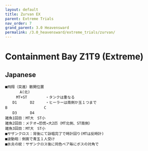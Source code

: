 ```yaml
---
layout: default
title: Zurvan EX
parent: Extreme Trials
nav_order: 7
grand_parent: 3.0 Heavensward
permalink: /3.0_heavensward/extreme_trials/zurvan/
---
```


# Containment Bay Z1T9 (Extreme)

## Japanese
```
■飛翔（突進）散開位置
　　　　A(北)
　　　MT+ST　　　　　・タンクは重なる
　　D1　　　 D2　　　・ヒーラーは南側か玉１つまで
B　  　　　　　　   C
　　D3　　　 D4
雑魚1回目：MT大　ST小
雑魚2回目：メテオ→恐慌→大2匹（MT北側、ST南側）
雑魚3回目：MT大　ST小
■サザンクロス：背後にて詠唱完了で時計回り(MTは反時計)
■波動砲：側面で青玉１人受け
■氷炎の紋：サザンクロス後に同色ペア毎にボスの対角で
```